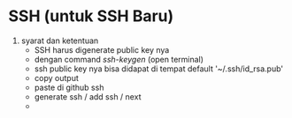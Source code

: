 # SSH (untuk SSH Baru)

1. syarat dan ketentuan
    - SSH harus digenerate public key nya
    - dengan command *ssh-keygen* (open terminal)
    - ssh public key nya bisa didapat di tempat default '~/.ssh/id_rsa.pub'
    - copy output
    - paste di github ssh
    - generate ssh / add ssh / next
    - 
